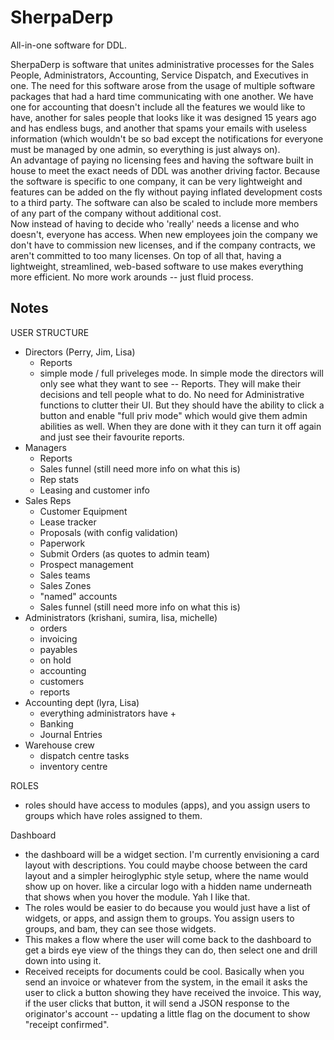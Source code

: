 # SherpaDerp
All-in-one software for DDL.

SherpaDerp is software that unites administrative processes for the Sales People, Administrators, Accounting, Service Dispatch, and Executives in one. 
The need for this software arose from the usage of multiple software packages that had a hard time communicating with one another.  We have one for accounting that doesn't include all the features we would like to have, another for sales people that looks like it was designed 15 years ago and has endless bugs, and another that spams your emails with useless information (which wouldn't be so bad except the notifications for everyone must be managed by one admin, so everything is just always on).  
An advantage of paying no licensing fees and having the software built in house to meet the exact needs of DDL was another driving factor. Because the software is specific to one company, it can be very lightweight and features can be added on the fly without paying inflated development costs to a third party.  The software can also be scaled to include more members of any part of the company without additional cost.  
Now instead of having to decide who 'really' needs a license and who doesn't, everyone has access.  When new employees join the company we don't have to commission new licenses, and if the company contracts, we aren't committed to too many licenses.
On top of all that, having a lightweight, streamlined, web-based software to use makes everything more efficient.  No more work arounds -- just fluid process.


Notes
-------------------------------------------------
USER STRUCTURE
- Directors (Perry, Jim, Lisa)
	- Reports	
	- simple mode / full priveleges mode.  In simple mode the directors will only see what they want to see -- Reports.  They will make their decisions and tell people what to do. No need for Administrative functions to clutter their UI.  But they should have the ability to click a button and enable "full priv mode" which would give them admin abilities as well.  When they are done with it they can turn it off again and just see their favourite reports.
- Managers 
	- Reports
	- Sales funnel (still need more info on what this is)
	- Rep stats
	- Leasing and customer info
- Sales Reps
	- Customer Equipment
	- Lease tracker
	- Proposals (with config validation)
	- Paperwork
	- Submit Orders (as quotes to admin team)
	- Prospect management
	- Sales teams
	- Sales Zones
	- "named" accounts
	- Sales funnel (still need more info on what this is)
- Administrators (krishani, sumira, lisa, michelle)
	- orders
	- invoicing
	- payables
	- on hold
	- accounting
	- customers
	- reports
- Accounting dept (lyra, Lisa)
	- everything administrators have +
	- Banking
	- Journal Entries
- Warehouse crew
	- dispatch centre tasks
	- inventory centre


ROLES
- roles should have access to modules (apps), and you assign users to groups which have roles assigned to them.


Dashboard
- the dashboard will be a widget section.  I'm currently envisioning a card layout with descriptions. You could maybe choose between the card layout and a simpler heiroglyphic style setup, where the name would show up on hover. like a circular logo with a hidden name underneath that shows when you hover the module.  Yah I like that.
- The roles would be easier to do because you would just have a list of widgets, or apps, and assign them to groups. You assign users to groups, and bam, they can see those widgets.
- This makes a flow where the user will come back to the dashboard to get a birds eye view of the things they can do, then select one and drill down into using it.
- Received receipts for documents could be cool.  Basically when you send an invoice or whatever from the system, in the email it asks the user to click a button showing they have received the invoice.  This way, if the user clicks that button, it will send a JSON response to the originator's account -- updating a little flag on the document to show "receipt confirmed".
